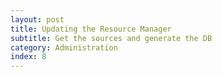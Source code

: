 ```yaml
---
layout: post
title: Updating the Resource Manager
subtitle: Get the sources and generate the DB
category: Administration
index: 8
---
```


